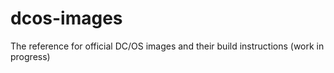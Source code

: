 # dcos-images

The reference for official DC/OS images and their build instructions
(work in progress)
